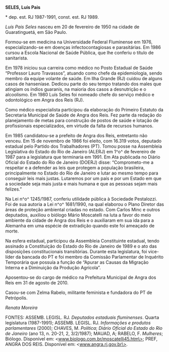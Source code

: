 **SELES, Luís Pais**

\* dep. est. RJ 1987-1991, const. est. RJ 1989.

*Luís Pais Seles* nasceu em 20 de fevereiro de 1950 na cidade de
Guaratinguetá, em São Paulo.

Formou-se em medicina na Universidade Federal Fluminense em 1976,
especializando-se em doenças infectocontagiosas e parasitárias. Em 1986
cursou a Escola Nacional de Saúde Pública, que lhe conferiu o título de
sanitarista.

Em 1978 iniciou sua carreira como médico no Posto Estadual de Saúde
“Professor Lauro Travassos”, atuando como chefe da epidemiologia, sendo
membro da equipe volante de saúde. Em Ilha Grande (RJ) cuidou de alguns
casos de hanseníase. Dedicou parte do seu tempo tratando dos males que
atingiam os índios guaranis, na maioria dos casos a desnutrição e o
alcoolismo. Em 1980 Luís Seles foi nomeado chefe do serviço médico e
odontológico em Angra dos Reis (RJ).

Como médico especialista participou da elaboração do Primeiro Estatuto
da Secretaria Municipal de Saúde de Angra dos Reis. Fez parte da redação
do planejamento de metas para construção de postos de saúde e lotação de
profissionais especializados, em virtude da falta de recursos humanos.

Em 1985 candidatou-se a prefeito de Angra dos Reis, entretanto não
venceu. Em 15 de novembro de 1986 foi eleito, com 16.319 votos, deputado
estadual pelo Partido dos Trabalhadores (PT). Tomou posse na Assembleia
Legislativa do Estado do Rio de Janeiro (ALERJ) em 1^o^ de fevereiro de
1987 para a legislatura que terminaria em 1991. Em Ata publicada no
Diário Oficial do Estado do Rio de Janeiro (DOERJ) disse: “Comprometo-me
a respeitar e a defender as leis que protegem a população brasileira,
principalmente no Estado do Rio de Janeiro e lutar ao mesmo tempo para
conseguir leis mais justas. Lutaremos por um país e por um Estado em que
a sociedade seja mais justa e mais humana e que as pessoas sejam mais
felizes.”

Na Lei n^o^ 1245/1987, conferiu utilidade pública à Sociedade
Pestalozzi. Foi de sua autoria a Lei n^o^ 1681/1990, na qual elaborou o
Plano Diretor das áreas de proteção ambiental criadas no estado. Com
Carlos Minc e outros deputados, auxiliou o biólogo Mário Moscatelli na
luta a favor do meio ambiente da cidade de Angra dos Reis e o auxiliaram
em sua ida para a Alemanha em uma espécie de extradição quando este foi
ameaçado de morte.

Na esfera estadual, participou da Assembleia Constituinte estadual,
tendo assinado a Constituição do Estado do Rio de Janeiro de 1989 e o
ato das disposições constitucionais transitórias. Durante esta
legislatura, foi vice-líder da bancada do PT e foi membro da Comissão
Parlamentar de Inquérito Temporária que possuía a função de “Apurar as
Causas da Migração Interna e a Diminuição da Produção Agrícola”.

Aposentou-se do cargo de médico na Prefeitura Municipal de Angra dos
Reis em 31 de agosto de 2010.

Casou-se com Zelma Rabelo, militante feminista e fundadora do PT de
Petrópolis.

*Renata Moreira*

FONTES: ASSEMB. LEGISL. RJ. *Deputados estaduais fluminenses*. Quarta
legislatura (1987-1991); ASSEMB. LEGISL. RJ. *Informações e produtos
parlamentares* (2000); CHAVES, M. *Política*; *Diário Oficial do Estado
do Rio de Janeiro* (ano 13, n. 20-21, 2, 3/2/1987); MAUAD, A; RABELO, F.
*Mulheres*; Biólogo. Disponível em:
\<www.biologo.com.br/moscatelli45.htm\>; PREF, ANGRA DOS REIS.
Disponível em: \<www.angra.rj.gov.br\>.
